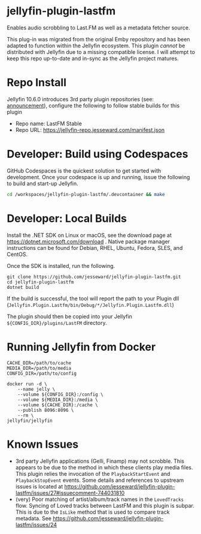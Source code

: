 # jellyfin-plugin-lastfm

Enables audio scrobbling to Last.FM as well as a metadata fetcher source.

This plug-in was migrated from the original Emby repository and has been adapted to function within the Jellyfin ecosystem. This plugin *cannot* be distributed with Jellyfin due to a missing compatible license. I will attempt to keep this repo up-to-date and in-sync as the Jellyfin project matures.

# Repo Install
Jellyfin 10.6.0 introduces 3rd party plugin repositories (see: [announcement](https://jellyfin.org/posts/plugin-updates/)), configure the following to follow stable builds for this plugin
* Repo name: LastFM Stable
* Repo URL: https://jellyfin-repo.jesseward.com/manifest.json

# Developer: Build using Codespaces

GitHub Codespaces is the quickest solution to get started with development. Once your codespace is up and running, issue the following to build and start-up Jellyfin.

```sh
cd /workspaces/jellyfin-plugin-lastfm/.devcontainer && make
```

# Developer: Local Builds


Install the .NET SDK on Linux or macOS, see the download page at https://dotnet.microsoft.com/download . Native package manager instructions can be found for Debian, RHEL, Ubuntu, Fedora, SLES, and CentOS.

Once the SDK is installed, run the following.

```
git clone https://github.com/jesseward/jellyfin-plugin-lastfm.git
cd jellyfin-plugin-lastfm
dotnet build
```

If the build is successful, the tool will report the path to your Plugin dll (`Jellyfin.Plugin.Lastfm/bin/Debug/*/Jellyfin.Plugin.Lastfm.dll`)

The plugin should then be copied into your Jellyfin `${CONFIG_DIR}/plugins/LastFM` directory.

# Running Jellyfin from Docker

```
CACHE_DIR=/path/to/cache
MEDIA_DIR=/path/to/media
CONFIG_DIR=/path/to/config

docker run -d \
    --name jelly \
    --volume ${CONFIG_DIR}:/config \
    --volume ${MEDIA_DIR}:/media \
    --volume ${CACHE_DIR}:/cache \
    --publish 8096:8096 \
    --rm \
jellyfin/jellyfin
```

# Known Issues

* 3rd party Jellyfin applications (Gelli, Finamp) may not scrobble. This appears to be due to the method in which these clients play media files. This plugin relies the invocation of the `PlaybackStartEvent` and `PlaybackStopEvent` events. Some details and references to upstream issues is located at https://github.com/jesseward/jellyfin-plugin-lastfm/issues/27#issuecomment-744031810
* (very) Poor matching of artist/album/track names in the `LovedTracks` flow. Syncing of Loved tracks between LastFM and this plugin is subpar. This is due to the `IsLike` method that is used to compare track metadata. See https://github.com/jesseward/jellyfin-plugin-lastfm/issues/24